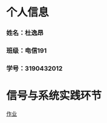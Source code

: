 # 个人信息
### 姓名：杜逸昂
### 班级：电信191
### 学号：3190432012


# 信号与系统实践环节
[作业](https://github.com/aixyhpsa/ku)
